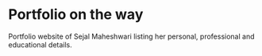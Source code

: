 # Portfolio on the way
Portfolio website of Sejal Maheshwari listing her personal, professional and educational details.
